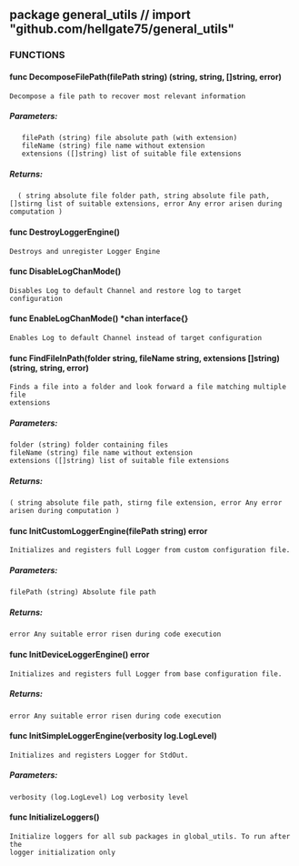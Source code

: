 ## package general_utils // import "github.com/hellgate75/general_utils"


### FUNCTIONS

#### func DecomposeFilePath(filePath string) (string, string, []string, error)
    Decompose a file path to recover most relevant information 
#####    Parameters:
       filePath (string) file absolute path (with extension)
       fileName (string) file name without extension
       extensions ([]string) list of suitable file extensions
#####    Returns:
      ( string absolute file folder path, string absolute file path, []stirng list of suitable extensions, error Any error arisen during computation )

#### func DestroyLoggerEngine()
    Destroys and unregister Logger Engine

#### func DisableLogChanMode()
    Disables Log to default Channel and restore log to target configuration

#### func EnableLogChanMode() *chan interface{}
    Enables Log to default Channel instead of target configuration

#### func FindFileInPath(folder string, fileName string, extensions []string) (string, string, error)
    Finds a file into a folder and look forward a file matching multiple file
    extensions
#####    Parameters:
    folder (string) folder containing files
    fileName (string) file name without extension
    extensions ([]string) list of suitable file extensions
#####    Returns:
    ( string absolute file path, stirng file extension, error Any error arisen during computation )

#### func InitCustomLoggerEngine(filePath string) error
    Initializes and registers full Logger from custom configuration file.
#####    Parameters:
    filePath (string) Absolute file path
#####    Returns:
    error Any suitable error risen during code execution

#### func InitDeviceLoggerEngine() error
    Initializes and registers full Logger from base configuration file.
#####    Returns:
    error Any suitable error risen during code execution

#### func InitSimpleLoggerEngine(verbosity log.LogLevel)
    Initializes and registers Logger for StdOut.
#####    Parameters:
    verbosity (log.LogLevel) Log verbosity level

#### func InitializeLoggers()
    Initialize loggers for all sub packages in global_utils. To run after the
    logger initialization only
